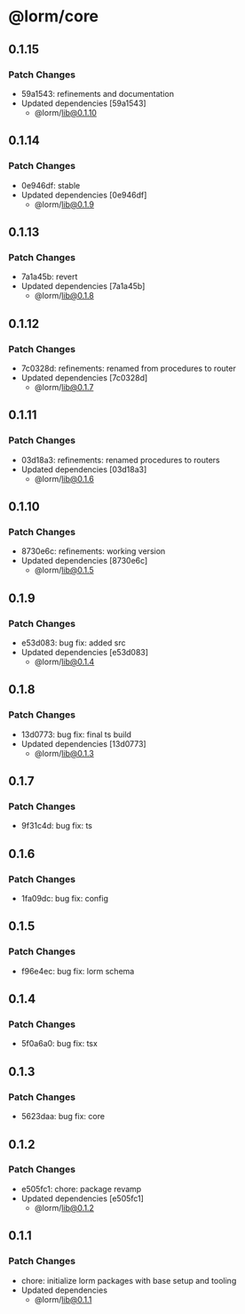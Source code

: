 # @lorm/core

## 0.1.15

### Patch Changes

- 59a1543: refinements and documentation
- Updated dependencies [59a1543]
  - @lorm/lib@0.1.10

## 0.1.14

### Patch Changes

- 0e946df: stable
- Updated dependencies [0e946df]
  - @lorm/lib@0.1.9

## 0.1.13

### Patch Changes

- 7a1a45b: revert
- Updated dependencies [7a1a45b]
  - @lorm/lib@0.1.8

## 0.1.12

### Patch Changes

- 7c0328d: refinements: renamed from procedures to router
- Updated dependencies [7c0328d]
  - @lorm/lib@0.1.7

## 0.1.11

### Patch Changes

- 03d18a3: refinements: renamed procedures to routers
- Updated dependencies [03d18a3]
  - @lorm/lib@0.1.6

## 0.1.10

### Patch Changes

- 8730e6c: refinements: working version
- Updated dependencies [8730e6c]
  - @lorm/lib@0.1.5

## 0.1.9

### Patch Changes

- e53d083: bug fix: added src
- Updated dependencies [e53d083]
  - @lorm/lib@0.1.4

## 0.1.8

### Patch Changes

- 13d0773: bug fix: final ts build
- Updated dependencies [13d0773]
  - @lorm/lib@0.1.3

## 0.1.7

### Patch Changes

- 9f31c4d: bug fix: ts

## 0.1.6

### Patch Changes

- 1fa09dc: bug fix: config

## 0.1.5

### Patch Changes

- f96e4ec: bug fix: lorm schema

## 0.1.4

### Patch Changes

- 5f0a6a0: bug fix: tsx

## 0.1.3

### Patch Changes

- 5623daa: bug fix: core

## 0.1.2

### Patch Changes

- e505fc1: chore: package revamp
- Updated dependencies [e505fc1]
  - @lorm/lib@0.1.2

## 0.1.1

### Patch Changes

- chore: initialize lorm packages with base setup and tooling
- Updated dependencies
  - @lorm/lib@0.1.1
